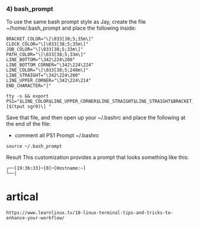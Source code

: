 ### 4) bash_prompt 

To use the same bash prompt style as Jay, create the file ~/home/.bash_prompt and place the following inside:
```
BRACKET_COLOR="\[\033[38;5;35m\]"
CLOCK_COLOR="\[\033[38;5;35m\]"
JOB_COLOR="\[\033[38;5;33m\]"
PATH_COLOR="\[\033[38;5;33m\]"
LINE_BOTTOM="\342\224\200"
LINE_BOTTOM_CORNER="\342\224\224"
LINE_COLOR="\[\033[38;5;248m\]"
LINE_STRAIGHT="\342\224\200"
LINE_UPPER_CORNER="\342\224\214"
END_CHARACTER="|"

tty -s && export PS1="$LINE_COLOR$LINE_UPPER_CORNER$LINE_STRAIGHT$LINE_STRAIGHT$BRACKET_COLOR[$CLOCK_COLOR\t$BRACKET_COLOR]$LINE_COLOR$LINE_STRAIGHT$BRACKET_COLOR[$JOB_COLOR\j$BRACKET_COLOR]$LINE_COLOR$LINE_STRAIGHT$BRACKET_COLOR[\H:\]$PATH_COLOR\w$BRACKET_COLOR]\n$LINE_COLOR$LINE_BOTTOM_CORNER$LINE_STRAIGHT$LINE_BOTTOM$END_CHARACTER\[$(tput sgr0)\] "
```
Save that file, and then open up your ~/.bashrc and place the following at the end of the file:
      
  - comment all PS1 Prompt ~/.bashrc
```
source ~/.bash_prompt
```
Result This customization provides a prompt that looks something like this:
```
┌──[19:36:33]─[0]─[Hostname:~]
└──| 
```

# artical 
```
https://www.learnlinux.tv/10-linux-terminal-tips-and-tricks-to-enhance-your-workflow/
```
